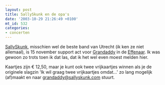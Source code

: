 ```yaml
---
layout: post
title: SallySkunk en de opa's
date: '2003-10-29 21:26:49 +0100'
mt_id: 532
categories:
- concerten
---
```

<a href="http://www.sallyskunk.com/">SallySkunk</a>, misschien wel de beste band van Utrecht (ik ken ze niet allemaal), is 15 november support act voor <a href="http://www.grandaddylandscape.com/">Grandaddy</a> in de <a href="http://www.effenaar.nl/">Effenaar</a>. Ik was gewoon zo trots toen ik dat las, dat ik het wel even moest melden hier.

Kaartjes zijn &euro; 12,50, maar je kunt ook twee vrijkaartjes winnen als je de originele slagzin 'Ik wil graag twee vrijkaartjes omdat...' zo lang mogelijk (af)maakt en naar <a href="mailto:grandaddy@sallyskunk.com">grandaddy@sallyskunk.com</a> stuurt.
